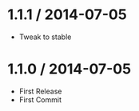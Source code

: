 1.1.1  / 2014-07-05
===================

  * Tweak to stable

1.1.0  / 2014-07-05
===================

  * First Release
  * First Commit
